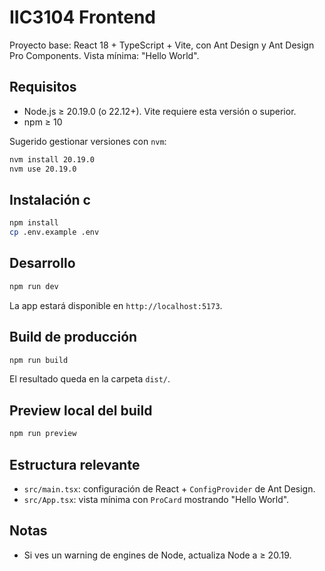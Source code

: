 # IIC3104 Frontend

Proyecto base: React 18 + TypeScript + Vite, con Ant Design y Ant Design Pro Components. Vista mínima: "Hello World".

## Requisitos

- Node.js ≥ 20.19.0 (o 22.12+). Vite requiere esta versión o superior.
- npm ≥ 10

Sugerido gestionar versiones con `nvm`:

```bash
nvm install 20.19.0
nvm use 20.19.0
```

## Instalación c

```bash
npm install 
cp .env.example .env
``` 

## Desarrollo

```bash
npm run dev
```

La app estará disponible en `http://localhost:5173`.

## Build de producción

```bash
npm run build
```

El resultado queda en la carpeta `dist/`.

## Preview local del build

```bash
npm run preview
```

## Estructura relevante

- `src/main.tsx`: configuración de React + `ConfigProvider` de Ant Design.
- `src/App.tsx`: vista mínima con `ProCard` mostrando "Hello World".

## Notas

- Si ves un warning de engines de Node, actualiza Node a ≥ 20.19.

